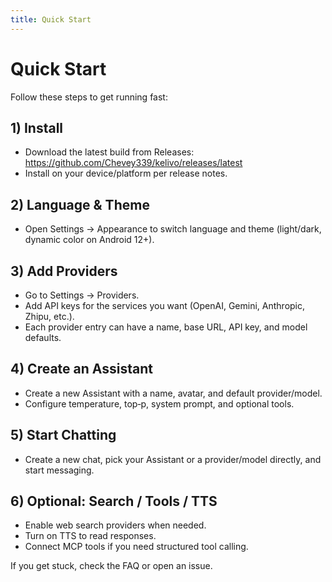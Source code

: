 ```yaml
---
title: Quick Start
---
```


# Quick Start

Follow these steps to get running fast:

## 1) Install
- Download the latest build from Releases: https://github.com/Chevey339/kelivo/releases/latest
- Install on your device/platform per release notes.

## 2) Language & Theme
- Open Settings → Appearance to switch language and theme (light/dark, dynamic color on Android 12+).

## 3) Add Providers
- Go to Settings → Providers.
- Add API keys for the services you want (OpenAI, Gemini, Anthropic, Zhipu, etc.).
- Each provider entry can have a name, base URL, API key, and model defaults.

## 4) Create an Assistant
- Create a new Assistant with a name, avatar, and default provider/model.
- Configure temperature, top‑p, system prompt, and optional tools.

## 5) Start Chatting
- Create a new chat, pick your Assistant or a provider/model directly, and start messaging.

## 6) Optional: Search / Tools / TTS
- Enable web search providers when needed.
- Turn on TTS to read responses.
- Connect MCP tools if you need structured tool calling.

If you get stuck, check the FAQ or open an issue.

